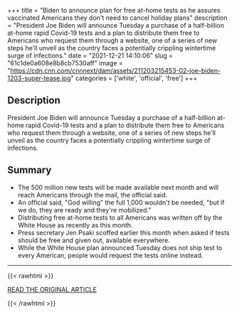 +++
title = "Biden to announce plan for free at-home tests as he assures vaccinated Americans they don't need to cancel holiday plans"
description = "President Joe Biden will announce Tuesday a purchase of a half-billion at-home rapid Covid-19 tests and a plan to distribute them free to Americans who request them through a website, one of a series of new steps he'll unveil as the country faces a potentially crippling wintertime surge of infections."
date = "2021-12-21 14:10:06"
slug = "61c1de0a608e8b8cb7530aff"
image = "https://cdn.cnn.com/cnnnext/dam/assets/211203215453-02-joe-biden-1203-super-tease.jpg"
categories = ['white', 'official', 'free']
+++

## Description

President Joe Biden will announce Tuesday a purchase of a half-billion at-home rapid Covid-19 tests and a plan to distribute them free to Americans who request them through a website, one of a series of new steps he'll unveil as the country faces a potentially crippling wintertime surge of infections.

## Summary

- The 500 million new tests will be made available next month and will reach Americans through the mail, the official said.
- An official said, "God willing" the full 1,000 wouldn't be needed, "but if we do, they are ready and they're mobilized."
- Distributing free at-home tests to all Americans was written off by the White House as recently as this month.
- Press secretary Jen Psaki scoffed earlier this month when asked if tests should be free and given out, available everywhere.
- While the White House plan announced Tuesday does not ship test to every American, people would request the tests online instead.

---

{{< rawhtml >}}
  <p class="article-category">
    <a target="_blank" href="https://edition.cnn.com/2021/12/21/politics/biden-covid-omicron-free-at-home-tests/index.html">READ THE ORIGINAL ARTICLE</a>
  </p>
{{< /rawhtml >}}